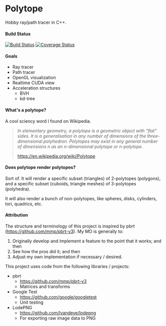 # Polytope  
Hobby ray/path tracer in C++.  

#### Build Status

[![Build Status](https://travis-ci.org/danielthompson/polytope.svg?branch=master)](https://travis-ci.org/danielthompson/polytope) [![Coverage Status](https://coveralls.io/repos/github/danielthompson/polytope/badge.svg?branch=master)](https://coveralls.io/github/danielthompson/polytope?branch=master)

#### Goals
* Ray tracer
* Path tracer
* OpenGL visualization
* Realtime CUDA view
* Acceleration structures
  * BVH
  * kd-tree


#### What's a polytope?

A cool sciency word I found on Wikipedia.

> _In elementary geometry, a polytope is a geometric object with "flat" sides. It is a generalisation in any number of dimensions of the three-dimensional polyhedron. Polytopes may exist in any general number of dimensions n as an n-dimensional polytope or n-polytope._ 
> 
> https://en.wikipedia.org/wiki/Polytope

#### Does polytope render polytopes?

Sort of. It will render a specific subset (triangles) of 2-polytopes (polygons), and a specific subset (cuboids, triangle meshes) of 3-polytopes (polyhedra). 

It will also render a bunch of non-polytopes, like spheres, disks, cylinders, tori, quadrics, etc.

#### Attribution

The structure and terminology of this project is inspired by pbrt (https://github.com/mmp/pbrt-v3). My MO is generally to:
 1. Originally develop and implement a feature to the point that it works; and then
 2. See how the pros did it; and then
 3. Adjust my own implementation if necessary / desired.

This project uses code from the following libraries / projects:

 * pbrt
   * https://github.com/mmp/pbrt-v3
   * Matrices and transforms
 * Google Test
   * https://github.com/google/googletest
   * Unit testing
 * LodePNG
   * https://github.com/lvandeve/lodepng
   * For exporting raw image data to PNG
   